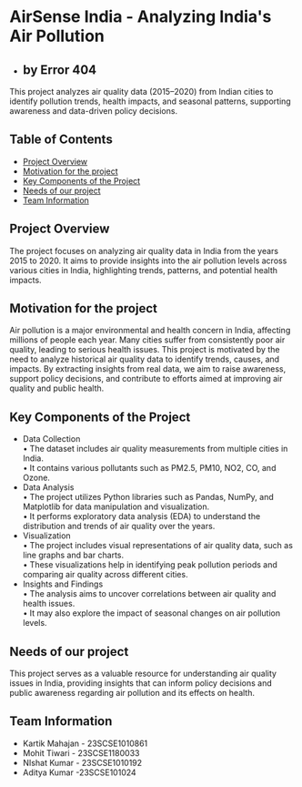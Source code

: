 # AirSense India - Analyzing India's Air Pollution
- ## by Error 404
This project analyzes air quality data (2015–2020) from Indian cities to identify pollution trends, health impacts, and seasonal patterns, supporting awareness and data-driven policy decisions.
## Table of Contents
- [Project Overview](#Project-Overview)
- [Motivation for the project ](#Motivation-for-the-project )
- [Key Components of the Project](#Key-Components-of-the-Project)
- [Needs of our project](#Needs-of-our-project)
- [Team Information](#team-information)

## Project Overview  
The project focuses on analyzing air quality data in India from the years 2015 to 2020. It aims to provide insights into the air pollution levels across various cities in India, highlighting trends, patterns, and potential health impacts.

## Motivation for the project 
Air pollution is a major environmental and health concern in India, affecting millions of people each year. Many cities suffer from consistently poor air quality, leading to serious health issues. This project is motivated by the need to analyze historical air quality data to identify trends, causes, and impacts. By extracting insights from real data, we aim to raise awareness, support policy decisions, and contribute to efforts aimed at improving air quality and public health.

## Key Components of the Project
- Data Collection  
• The dataset includes air quality measurements from multiple cities in India.  
• It contains various pollutants such as PM2.5, PM10, NO2, CO, and Ozone.  
- Data Analysis  
• The project utilizes Python libraries such as Pandas, NumPy, and Matplotlib for data manipulation and visualization.  
• It performs exploratory data analysis (EDA) to understand the distribution and trends of air quality over the years.  
- Visualization  
• The project includes visual representations of air quality data, such as line graphs and bar charts.  
• These visualizations help in identifying peak pollution periods and comparing air quality across different cities.  
- Insights and Findings  
• The analysis aims to uncover correlations between air quality and health issues.  
• It may also explore the impact of seasonal changes on air pollution levels.  

## Needs of our project
This project serves as a valuable resource for understanding air quality issues in India, providing insights that can inform policy decisions and public awareness regarding air pollution and its effects on health.

## Team Information
- Kartik Mahajan - 23SCSE1010861
- Mohit Tiwari - 23SCSE1180033
- NIshat Kumar - 23SCSE1010192 
- Aditya Kumar -23SCSE101024
